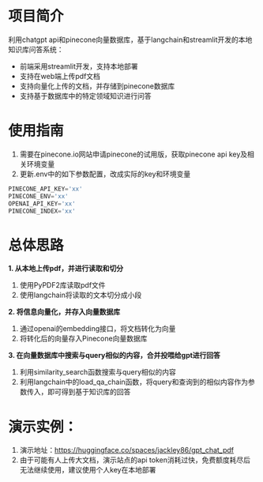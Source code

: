 # 项目简介
利用chatgpt api和pinecone向量数据库，基于langchain和streamlit开发的本地知识库问答系统：
- 前端采用streamlit开发，支持本地部署
- 支持在web端上传pdf文档
- 支持向量化上传的文档，并存储到pinecone数据库
- 支持基于数据库中的特定领域知识进行问答

# 使用指南
1. 需要在pinecone.io网站申请pinecone的试用版，获取pinecone api key及相关环境变量
2. 更新.env中的如下参数配置，改成实际的key和环境变量
```python
PINECONE_API_KEY='xx'
PINECONE_ENV='xx'
OPENAI_API_KEY='xx'
PINECONE_INDEX='xx'
```

# 总体思路

**1. 从本地上传pdf，并进行读取和切分**
1. 使用PyPDF2库读取pdf文件
2. 使用langchain将读取的文本切分成小段

**2. 将信息向量化，并存入向量数据库**
1. 通过openai的embedding接口，将文档转化为向量
2. 将转化后的向量存入Pinecone向量数据库

**3. 在向量数据库中搜索与query相似的内容，合并投喂给gpt进行回答**
1. 利用similarity_search函数搜索与query相似的内容
2. 利用langchain中的load_qa_chain函数，将query和查询到的相似内容作为参数传入，即可得到基于知识库的回答

# 演示实例：
1. 演示地址：https://huggingface.co/spaces/jackley86/gpt_chat_pdf
2. 由于可能有人上传大文档，演示站点的api token消耗过快，免费额度耗尽后无法继续使用，建议使用个人key在本地部署